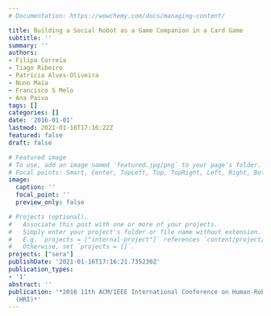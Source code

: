 ```yaml
---
# Documentation: https://wowchemy.com/docs/managing-content/

title: Building a Social Robot as a Game Companion in a Card Game
subtitle: ''
summary: ''
authors:
- Filipa Correia
- Tiago Ribeiro
- Patrı́cia Alves-Oliveira
- Nuno Maia
- Francisco S Melo
- Ana Paiva
tags: []
categories: []
date: '2016-01-01'
lastmod: 2021-01-16T17:16:22Z
featured: false
draft: false

# Featured image
# To use, add an image named `featured.jpg/png` to your page's folder.
# Focal points: Smart, Center, TopLeft, Top, TopRight, Left, Right, BottomLeft, Bottom, BottomRight.
image:
  caption: ''
  focal_point: ''
  preview_only: false

# Projects (optional).
#   Associate this post with one or more of your projects.
#   Simply enter your project's folder or file name without extension.
#   E.g. `projects = ["internal-project"]` references `content/project/deep-learning/index.md`.
#   Otherwise, set `projects = []`.
projects: ["sera"]
publishDate: '2021-01-16T17:16:21.735230Z'
publication_types:
- '1'
abstract: ''
publication: '*2016 11th ACM/IEEE International Conference on Human-Robot Interaction
  (HRI)*'
---
```

